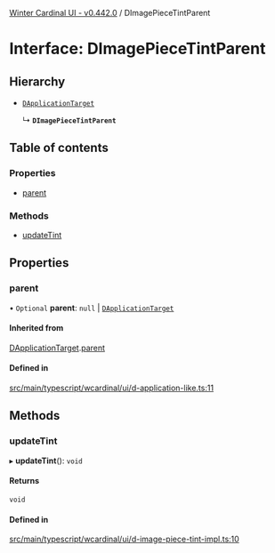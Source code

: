 [Winter Cardinal UI - v0.442.0](../index.md) / DImagePieceTintParent

# Interface: DImagePieceTintParent

## Hierarchy

- [`DApplicationTarget`](DApplicationTarget.md)

  ↳ **`DImagePieceTintParent`**

## Table of contents

### Properties

- [parent](DImagePieceTintParent.md#parent)

### Methods

- [updateTint](DImagePieceTintParent.md#updatetint)

## Properties

### parent

• `Optional` **parent**: ``null`` \| [`DApplicationTarget`](DApplicationTarget.md)

#### Inherited from

[DApplicationTarget](DApplicationTarget.md).[parent](DApplicationTarget.md#parent)

#### Defined in

[src/main/typescript/wcardinal/ui/d-application-like.ts:11](https://github.com/winter-cardinal/winter-cardinal-ui/blob/v0.442.0/src/main/typescript/wcardinal/ui/d-application-like.ts#L11)

## Methods

### updateTint

▸ **updateTint**(): `void`

#### Returns

`void`

#### Defined in

[src/main/typescript/wcardinal/ui/d-image-piece-tint-impl.ts:10](https://github.com/winter-cardinal/winter-cardinal-ui/blob/v0.442.0/src/main/typescript/wcardinal/ui/d-image-piece-tint-impl.ts#L10)
